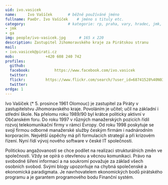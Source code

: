 ```yaml
---
uid: ivo.vasicek
name:     Ivo Vašíček	  	# běžně používáné jméno
fullname: PaeDr. Ivo Vašíček  	# jméno s tituly etc.
category:                 	# kategorie: rp, praha, vary, hradec, jmk, senat
- jmk
- ga
img: people/ivo-vasicek.jpg      # 165 x 220
description: Zastupitel Jihomoravského kraje za Pirátskou stranu             	# kratký popis, max 160 znaků
mail:
- ivo.vasicek@pirati.cz
mob:			  +420 608 240 742
profiles:
  github:                 
  facebook: 		  https://www.facebook.com/ivo.vasicek
  twitter: 		  
  flickr:		  https://www.flickr.com/search/?user_id=68741528%40N03&sort=date-taken-desc&view_all=1&text=ivo%20va%C5%A1%C3%AD%C4%8Dek
  twitter: 		
ordga: 1
---
```


Ivo Vašíček (* 5. prosince 1961 Olomouc) je zastupitel za Piráty v zastupitelstvu Jihomoravského kraje. Povoláním je učitel; učil na základní i střední škole. Na přelomu roku 1989/90 byl krátce politicky aktivní v Občanském foru. Do roku 1997 v různých manažerských pozicích řídil rozvoj telekomunikační firmy v rámci Evropy. Od roku 1998 poskytuje se svojí firmou odborné manažerské služby českým firmám i nadnárodním korporacím. Největší úspěchy má při formulacích strategií a při krizovém řízení. Nyní řídí vývoj nového software v české IT společnosti.

Politickou angažovaností se chce podílet na realizaci strukturálních změn ve společnosti. Vždy se opírá o otevřenou a věcnou komunikaci. Právo na svobodné šíření informací a na soukromí považuje za základ všech osobních svobod. Svými blogy upozorňuje na chybná společenské a ekonomická paradigmata. Je navrhovatelem ekonomických bodů pirátského programu a je garantem programového bodu Finanční systém.
